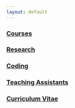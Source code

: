 ```yaml
---
layout: default
---
```





### [Courses]({{site.baseurl}}/courses/index.html)
### [Research]({{site.baseurl}}/research/index.html)
### [Coding]({{site.baseurl}}/coding/index.html)
### [Teaching Assistants]({{site.baseurl}}/ta/index.html)
### [Curriculum Vitae]({{site.baseurl}}/cv.pdf)

